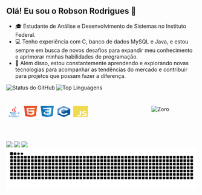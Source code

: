 ## Olá! Eu sou o Robson Rodrigues 👋

- 🎓 Estudante de Análise e Desenvolvimento de Sistemas no Instituto Federal.
- 💻 Tenho experiência com C, banco de dados MySQL e Java, e estou sempre em busca de novos desafios para expandir meu conhecimento e aprimorar minhas habilidades de programação.
- 🌱 Além disso, estou constantemente aprendendo e explorando novas tecnologias para acompanhar as tendências do mercado e contribuir para projetos que possam fazer a diferença.

<div class="status">
    <img height="180" src="https://github-readme-stats.vercel.app/api?username=RobsonRodriguess&show_icons=true&theme=radical" alt="Status do GitHub">
    <img height="180" src="https://github-readme-stats.vercel.app/api/top-langs/?username=RobsonRodriguess&layout=compact&theme=radical" alt="Top Linguagens">
</div>

<div style="display: inline_block; margin-top: 40px;">
    <img align="center" alt="Java" height="30" width="40" src="https://raw.githubusercontent.com/devicons/devicon/master/icons/java/java-original.svg">
    <img align="center" alt="HTML" height="30" width="40" src="https://raw.githubusercontent.com/devicons/devicon/master/icons/html5/html5-original.svg">
    <img align="center" alt="CSS" height="30" width="40" src="https://raw.githubusercontent.com/devicons/devicon/master/icons/css3/css3-original.svg">
    <img align="center" alt="C" height="30" width="40" src="https://raw.githubusercontent.com/devicons/devicon/master/icons/c/c-original.svg">
    <img align="center" alt="JavaScript" height="30" width="40" src="https://raw.githubusercontent.com/devicons/devicon/master/icons/javascript/javascript-plain.svg">
    <img align="right" src="https://tenor.com/pt-BR/view/gg-gif-13776365632968239169.gif" alt="Zoro" width="120">
</div>

  <br>
</div>

<div style="margin-top: 30px;">
    <br>
    <a href="https://instagram.com/robsonkzl" target="_blank"><img src="https://img.shields.io/badge/-Instagram-%23E4405F?style=for-the-badge&logo=instagram&logoColor=white" target="_blank"></a>
    <a href="https://discord.gg/409017051223556121" target="_blank"><img src="https://img.shields.io/badge/Discord-7289DA?style=for-the-badge&logo=discord&logoColor=white" target="_blank"></a> 
    <a href="mailto:robsonrodrigues220105@gmail.com"><img src="https://img.shields.io/badge/-Gmail-%23333?style=for-the-badge&logo=gmail&logoColor=white" target="_blank"></a>
</div>

<picture>
  <source media="(prefers-color-scheme: dark)" srcset="https://raw.githubusercontent.com/RobsonRodriguess/RobsonRodriguess/output/github-contribution-grid-snake-dark.svg">
  <source media="(prefers-color-scheme: light)" srcset="https://raw.githubusercontent.com/RobsonRodriguess/RobsonRodriguess/output/github-contribution-grid-snake.svg">
  <img alt="github contribution grid snake animation" src="https://raw.githubusercontent.com/RobsonRodriguess/RobsonRodriguess/output/github-contribution-grid-snake.svg">
</picture>
